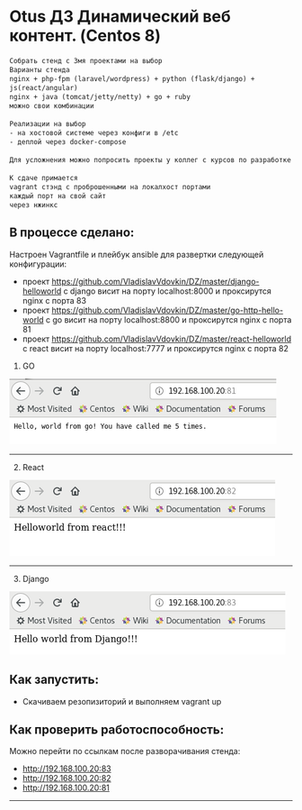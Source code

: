 # Otus ДЗ Динамический веб контент. (Centos 8)  

```
Собрать стенд с 3мя проектами на выбор
Варианты стенда
nginx + php-fpm (laravel/wordpress) + python (flask/django) + js(react/angular)
nginx + java (tomcat/jetty/netty) + go + ruby
можно свои комбинации

Реализации на выбор
- на хостовой системе через конфиги в /etc
- деплой через docker-compose

Для усложнения можно попросить проекты у коллег с курсов по разработке

К сдаче примается
vagrant стэнд с проброшенными на локалхост портами
каждый порт на свой сайт
через нжинкс
```

## В процессе сделано:
Настроен Vagrantfile и плейбук ansible для развертки следующей конфигурации:
- проект https://github.com/VladislavVdovkin/DZ/master/django-helloworld c django висит на порту localhost:8000 и проксирутся nginx с порта 83
- проект https://github.com/VladislavVdovkin/DZ/master/go-http-hello-world с go висит на порту localhost:8800 и проксирутся nginx с порта 81
- проект https://github.com/VladislavVdovkin/DZ/master/react-helloworld с react висит на порту localhost:7777 и проксирутся nginx с порта 82


1. GO

![Image 1](https://github.com/VladislavVdovkin/DZ/blob/master/Lesson_WebDynamic/screenshots/go.png) 

--------
2. React

![Image 2](https://github.com/VladislavVdovkin/DZ/blob/master/Lesson_WebDynamic/screenshots/react.png) 

--------
3. Django

![Image 3](https://github.com/VladislavVdovkin/DZ/blob/master/Lesson_WebDynamic/screenshots/django.png) 

## Как запустить:
 - Скачиваем резопизиторий и выполняем vagrant up

## Как проверить работоспособность:
Можно перейти по ссылкам после разворачивания стенда: 
- http://192.168.100.20:83 
- http://192.168.100.20:82 
- http://192.168.100.20:81 

---

